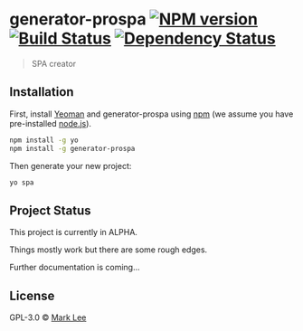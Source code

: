 # generator-prospa [![NPM version][npm-image]][npm-url] [![Build Status][travis-image]][travis-url] [![Dependency Status][daviddm-image]][daviddm-url]
> SPA creator

## Installation

First, install [Yeoman](http://yeoman.io) and generator-prospa using [npm](https://www.npmjs.com/) (we assume you have pre-installed [node.js](https://nodejs.org/)).

```bash
npm install -g yo
npm install -g generator-prospa
```

Then generate your new project:

```bash
yo spa
```

## Project Status

This project is currently in ALPHA.

Things mostly work but there are some rough edges.

Further documentation is coming...

## License

GPL-3.0 © [Mark Lee](capricasoftware.co.uk)


[npm-image]: https://badge.fury.io/js/generator-prospa.svg
[npm-url]: https://npmjs.org/package/generator-prospa
[travis-image]: https://travis-ci.org/caprica/generator-prospa.svg?branch=master
[travis-url]: https://travis-ci.org/caprica/generator-prospa
[daviddm-image]: https://david-dm.org/caprica/generator-prospa.svg?theme=shields.io
[daviddm-url]: https://david-dm.org/caprica/generator-prospa

